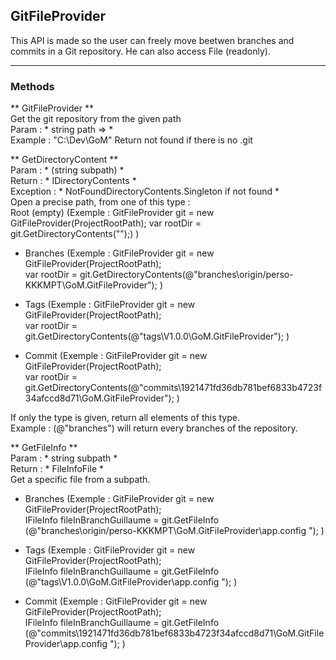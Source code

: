 ## GitFileProvider
	
This API is made so the user can freely move beetwen branches and commits in a Git repository. He can also access File (readonly). 	
	
--- 
	
### Methods	
** GitFileProvider **	
Get the git repository from the given path 	
Param : * string path => * 	
	Example : "C:\Dev\GoM"
Return not found if there is no .git 	
	
** GetDirectoryContent **	
Param : * (string subpath)  *	
Return : * IDirectoryContents * 	
Exception : * NotFoundDirectoryContents.Singleton if not found *	
Open a precise path, from one of this type :	
Root (empty) (Exemple : GitFileProvider git = new GitFileProvider(ProjectRootPath);	
            var rootDir = git.GetDirectoryContents("");) )	

* Branches (Exemple : GitFileProvider git = new GitFileProvider(ProjectRootPath);		
            var rootDir = git.GetDirectoryContents(@"branches\origin/perso-KKKMPT\GoM.GitFileProvider"); )	
	
* Tags (Exemple : GitFileProvider git = new GitFileProvider(ProjectRootPath);	
            var rootDir = git.GetDirectoryContents(@"tags\V1.0.0\GoM.GitFileProvider"); )	
	
* Commit (Exemple : GitFileProvider git = new GitFileProvider(ProjectRootPath);		
            var rootDir = git.GetDirectoryContents(@"commits\1921471fd36db781bef6833b4723f34afccd8d71\GoM.GitFileProvider"); )	
	
If only the type is given, return all elements of this type. 		
	Example : (@"branches") will return every branches of the repository. 	

** GetFileInfo **  	
Param : * string subpath * 	
Return : * FileInfoFile *	
Get a specific file from a subpath. 	
	
*  Branches (Exemple : GitFileProvider git = new GitFileProvider(ProjectRootPath);	
            IFileInfo fileInBranchGuillaume = git.GetFileInfo (@"branches\origin/perso-KKKMPT\GoM.GitFileProvider\app.config "); )	
	
* Tags (Exemple : GitFileProvider git = new GitFileProvider(ProjectRootPath);	
            IFileInfo fileInBranchGuillaume = git.GetFileInfo (@"tags\V1.0.0\GoM.GitFileProvider\app.config "); )	
	
* Commit (Exemple : GitFileProvider git = new GitFileProvider(ProjectRootPath);		
            IFileInfo fileInBranchGuillaume = git.GetFileInfo (@"commits\1921471fd36db781bef6833b4723f34afccd8d71\GoM.GitFileProvider\app.config "); )	